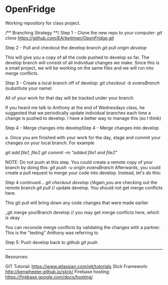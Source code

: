 # OpenFridge
Working repository for class project. 

/** Branching Strategy **/
Step 1 -  Clone the new repo to your computer:
_git clone https://github.com/EArbeitman/OpenFridge.git_

Step 2 - Pull and checkout the develop branch
_git pull origin develop_

This will give you a copy of all the code pushed to develop so far. The develop branch
will consist of all individual changes we make. Since this is a small project, we will be working on the same files and we will run into merge conflicts.

Step 3 - Create a local branch off of develop:
_git checkout -b evansBranch_ (substitute your name)

All of your work for that day will be tracked under your branch

If you heard me talk to Anthony at the end of Wednesdays class, he suggested that we periodically update individual branches each time a change is pushed to develop. I have a better way to manage this (so I think)

Step 4 - Merge changes into developStep 4 - Merge changes into develop

a. Once you are finished with your work for the day, stage and commit your changes on your local branch. For example

_git add file1, file2_
_git commit -m "added file1 and file2"_

NOTE: Do not push at this step. You could create a remote copy of your branch by doing this:
_git push -u origin evansBranch_
Afterwards, you could create a pull request to merge your code into develop. Instead, let's do this:

Step 4 continued...
_git checkout develop_ //Again,you are checking out the remote branch
_git pull_ // update develop. You should not get merge conflicts here.

This git pull will bring down any code changes that were made earlier

_git merge yourBranch develop // you may get merge conflicts here, which is okay

You can reconsile merge conflicts by validating the changes with a partner. This 
is the "testing" Anthony was referring to

Step 5: Push develop back to github
_git push_

---------------------------------------------------------------------

Resources:

GIT Tutorial: https://www.atlassian.com/git/tutorials
Slick Framework: http://kenwheeler.github.io/slick/
Firebase hosting: https://firebase.google.com/docs/hosting/